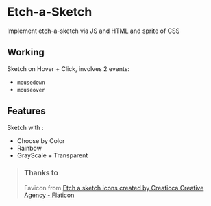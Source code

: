# Etch-a-Sketch

Implement etch-a-sketch via JS and HTML and sprite of CSS

## Working
Sketch on Hover + Click, involves 2 events:
- `mousedown`
- `mouseover`

## Features
Sketch with :
- Choose by Color
- Rainbow
- GrayScale + Transparent

> ### Thanks to 
> Favicon from <a href="https://www.flaticon.com/free-icons/etch-a-sketch" title="Etch a sketch icons">Etch a sketch icons created by Creaticca Creative Agency - Flaticon</a>
